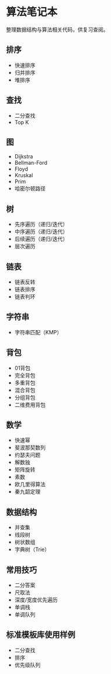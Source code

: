 # 算法笔记本
整理数据结构与算法相关代码，供复习查阅。

## 排序
- 快速排序
- 归并排序
- 堆排序

## 查找
- 二分查找
- Top K

## 图
- Dijkstra
- Bellman-Ford
- Floyd
- Kruskal
- Prim
- 哈密尔顿路径

## 树
- 先序遍历（递归/迭代）
- 中序遍历（递归/迭代）
- 后续遍历（递归/迭代）
- 层次遍历

## 链表
- 链表反转
- 链表排序
- 链表判环

## 字符串
- 字符串匹配（KMP）

## 背包
- 01背包
- 完全背包
- 多重背包
- 混合背包
- 分组背包
- 二维费用背包

## 数学
- 快速幂
- 斐波那契数列
- 约瑟夫问题
- 解数独
- 矩阵旋转
- 素数
- 欧几里得算法
- 秦九韶定理

## 数据结构
- 并查集
- 线段树
- 树状数组
- 字典树（Trie）

## 常用技巧
- 二分答案
- 尺取法
- 深度/宽度优先遍历
- 单调栈
- 单调队列

## 标准模板库使用样例
- 二分查找
- 排序
- 优先级队列